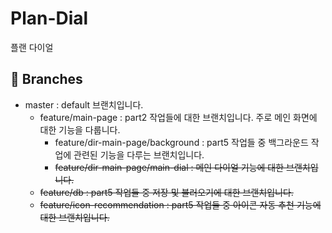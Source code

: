 # Plan-Dial
플랜 다이얼

## 🌿 Branches
+ master : default 브랜치입니다.    
  + feature/main-page : part2 작업들에 대한 브랜치입니다. 주로 메인 화면에 대한 기능을 다룹니다.    
    + feature/dir-main-page/background : part5 작업들 중 백그라운드 작업에 관련된 기능을 다루는 브랜치입니다.    
    + ~~feature/dir-main-page/main-dial : 메인 다이얼 기능에 대한 브랜치입니다.~~
  + ~~feature/db : part5 작업들 중 저장 및 불러오기에 대한 브랜치입니다.~~    
  + ~~feature/icon-recommendation : part5 작업들 중 아이콘 자동 추천 기능에 대한 브랜치입니다.~~    
